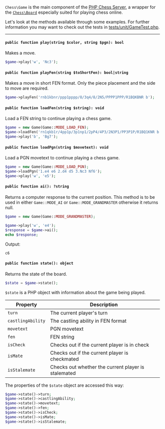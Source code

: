 `Chess\Game` is the main component of the [PHP Chess Server](https://github.com/chesslablab/chess-server), a wrapper for the [`Chess\Board`](https://php-chess.readthedocs.io/en/latest/board/) especially suited for playing chess online.

Let's look at the methods available through some examples. For further information you may want to check out the tests in [tests/unit/GameTest.php](https://github.com/chesslablab/php-chess/blob/master/tests/unit/GameTest.php).

---

#### `public function play(string $color, string $pgn): bool`

Makes a move.

```php
$game->play('w', 'Nc3');
```

#### `public function playFen(string $toShortFen): bool|string`

Makes a move in short FEN format. Only the piece placement and the side to move are required.

```php
$game->playFen('rnb1kbnr/ppp1pppp/8/3q4/8/2N5/PPPP1PPP/R1BQKBNR b');
```

#### `public function loadFen(string $string): void`

Load a FEN string to continue playing a chess game.

```php
$game = new Game(Game::MODE_LOAD_FEN);
$game->loadFen('rn1qkb1r/4pp1p/3p1np1/2pP4/4P3/2N3P1/PP3P1P/R1BQ1KNR b kq - 0 9');
$game->play('b', 'Bg7');
```

#### `public function loadPgn(string $movetext): void`

Load a PGN movetext to continue playing a chess game.

```php
$game = new Game(Game::MODE_LOAD_PGN);
$game->loadPgn('1.e4 e6 2.d4 d5 3.Nc3 Nf6');
$game->play('w', 'e5');
```

#### `public function ai(): ?string`

Returns a computer response to the current position. This method is to be used in either `Game::MODE_AI` or `Game::MODE_GRANDMASTER` otherwise it returns null.

```php
$game = new Game(Game::MODE_GRANDMASTER);

$game->play('w', 'e4');
$response = $game->ai();
echo $response;
```

Output:

```
c6
```

#### `public function state(): object`

Returns the state of the board.

```php
$state = $game->state();
```

`$state` is a PHP object with information about the game being played.

| Property          | Description                                         |
|-------------------|-----------------------------------------------------|
| `turn`            | The current player's turn                           |
| `castlingAbility` | The castling ability in FEN format                  |
| `movetext`        | PGN movetext                                        |
| `fen`             | FEN string                                          |
| `isCheck`         | Checks out if the current player is in check        |
| `isMate`          | Checks out if the current player is checkmated      |
| `isStalemate`     | Checks out whether the current player is stalemated |

The properties of the  `$state` object are accessed this way:

```php
$game->state()->turn;
$game->state()->castlingAbility;
$game->state()->movetext;
$game->state()->fen;
$game->state()->isCheck;
$game->state()->isMate;
$game->state()->isStalemate;
```
